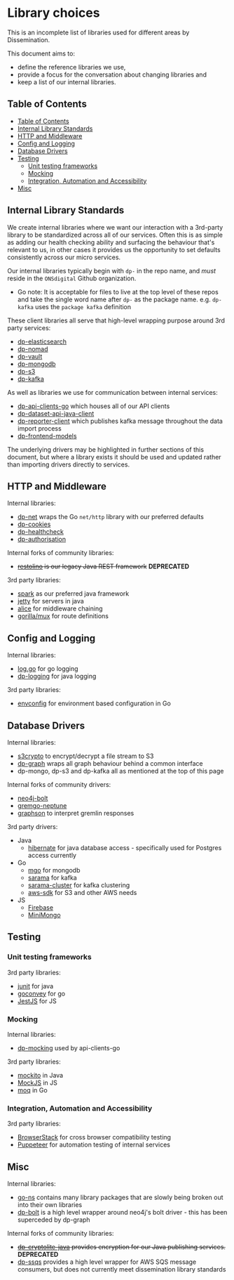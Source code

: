 # Library choices

This is an incomplete list of libraries used for different areas by Dissemination.

This document aims to:

* define the reference libraries we use,
* provide a focus for the conversation about changing libraries and
* keep a list of our internal libraries.

## Table of Contents

* [Table of Contents](#table-of-contents)
* [Internal Library Standards](#internal-library-standards)
* [HTTP and Middleware](#http-and-middleware)
* [Config and Logging](#config-and-logging)
* [Database Drivers](#database-drivers)
* [Testing](#testing)
  * [Unit testing frameworks](#unit-testing-frameworks)
  * [Mocking](#mocking)
  * [Integration, Automation and Accessibility](#integration-automation-and-accessibility)
* [Misc](#misc)

## Internal Library Standards

We create internal libraries where we want our interaction with a 3rd-party library to be
standardized across all of our services. Often this is as simple as adding our health
checking ability and surfacing the behaviour that's relevant to us, in other cases it
provides us the opportunity to set defaults consistently across our micro services.

Our internal libraries typically begin with `dp-` in the repo name, and *must* reside in the `ONSdigital` Github organization.

* Go note: It is acceptable for files to live at the top level of these repos and take the single word name after `dp-` as the package name. e.g. `dp-kafka` uses the `package kafka` definition

These client libraries all serve that high-level wrapping purpose around 3rd party services:

* [dp-elasticsearch](https://github.com/ONSdigital/dp-elasticsearch)
* [dp-nomad](https://github.com/ONSdigital/dp-nomad)
* [dp-vault](https://github.com/ONSdigital/dp-vault)
* [dp-mongodb](https://github.com/ONSdigital/dp-mongodb)
* [dp-s3](https://github.com/ONSdigital/dp-s3)
* [dp-kafka](https://github.com/ONSdigital/dp-kafka)

As well as libraries we use for communication between internal services:

* [dp-api-clients-go](https://github.com/ONSdigital/dp-api-clients-go) which houses all of our API clients
* [dp-dataset-api-java-client](https://github.com/ONSdigital/dp-dataset-api-java-client)
* [dp-reporter-client](https://github.com/ONSdigital/dp-reporter-client) which publishes kafka message throughout the data import process
* [dp-frontend-models](https://github.com/ONSdigital/dp-frontend-models)

The underlying drivers may be highlighted in further sections of this document, but where a library exists it should be used and updated rather than importing drivers directly to services.

## HTTP and Middleware

Internal libraries:

* [dp-net](https://github.com/ONSdigital/dp-net) wraps the Go `net/http` library with our preferred defaults
* [dp-cookies](https://github.com/ONSdigital/dp-cookies)
* [dp-healthcheck](https://github.com/ONSdigital/dp-healthcheck)
* [dp-authorisation](https://github.com/ONSdigital/dp-authorisation)

Internal forks of community libraries:

* ~~[restolino](https://github.com/ONSdigital/restolino) is our legacy Java REST framework~~ **DEPRECATED**

3rd party libraries:

* [spark](http://sparkjava.com/) as our preferred java framework
* [jetty](https://www.eclipse.org/jetty/) for servers in java
* [alice](https://github.com/justinas/alice) for middleware chaining
* [gorilla/mux](http://github.com/gorilla/mux) for route definitions


## Config and Logging

Internal libraries:

* [log.go](https://github.com/ONSdigital/log.go) for go logging
* [dp-logging](https://github.com/ONSdigital/dp-logging) for java logging

 3rd party libraries:

* [envconfig](https://github.com/kelseyhightower/envconfig) for environment based configuration in Go


## Database Drivers

Internal libraries:

* [s3crypto](https://github.com/ONSdigital/s3crypto) to encrypt/decrypt a file stream to S3
* [dp-graph](https://github.com/ONSdigital/dp-graph) wraps all graph behaviour behind a common interface
* dp-mongo, dp-s3 and dp-kafka all as mentioned at the top of this page

Internal forks of community drivers:

* [neo4j-bolt](https://github.com/ONSdigital/golang-neo4j-bolt-driver)
* [gremgo-neptune](https://github.com/ONSdigital/gremgo-neptune)
* [graphson](https://github.com/ONSdigital/graphson) to interpret gremlin responses

3rd party drivers:

* Java
  * [hibernate](https://hibernate.org/) for java database access - specifically used for Postgres access currently
* Go
  * [mgo](https://github.com/globalsign/mgo) for mongodb
  * [sarama](https://github.com/Shopify/sarama) for kafka
  * [sarama-cluster](https://github.com/bsm/sarama-cluster) for kafka clustering
  * [aws-sdk](https://github.com/aws/aws-sdk-go) for S3 and other AWS needs
* JS
  * [Firebase](https://firebase.google.com/docs/reference/js)
  * [MiniMongo](https://www.npmjs.com/package/minimongo)


## Testing

### Unit testing frameworks

3rd party libraries:

* [junit](https://junit.org/junit5/) for java
* [goconvey](https://github.com/smartystreets/goconvey) for go
* [JestJS](https://jestjs.io/) for JS

### Mocking

Internal libraries:

* [dp-mocking](https://github.com/ONSdigital/dp-mocking) used by api-clients-go

3rd party libraries:

* [mockito](https://github.com/mockito/mockito) in Java
* [MockJS](https://www.npmjs.com/package/mockjs) in JS
* [moq](https://github.com/matryer/moq) in Go

### Integration, Automation and Accessibility

3rd party libraries:

* [BrowserStack](https://www.browserstack.com/) for cross browser compatibility testing
* [Puppeteer](https://github.com/GoogleChrome/puppeteer) for automation testing of internal services

## Misc

Internal libraries:

* [go-ns](https://github.com/ONSdigital/go-ns) contains many library packages that are slowly being broken out into their own libraries
* [dp-bolt](https://github.com/ONSdigital/dp-bolt) is a high level wrapper around neo4j's bolt driver - this has been superceded by dp-graph

Internal forks of community libraries:

* ~~[dp-cryptolite-java](https://github.com/ONSdigital/dp-cryptolite-java) provides encryption for our Java publishing services.~~ **DEPRECATED**
* [dp-ssqs](https://github.com/ONSdigital/dp-ssqs) provides a high level wrapper for AWS SQS message consumers, but does not currently meet dissemination library standards

